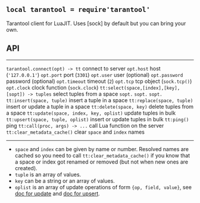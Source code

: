
## `local tarantool = require'tarantool'`

Tarantool client for LuaJIT.
Uses [sock] by default but you can bring your own.

## API

------------------------------------------------- ----------------------------
`tarantool.connect(opt) -> tt`                    connect to server
`opt.host`                                        host (`'127.0.0.1'`)
`opt.port`                                        port (`3301`)
`opt.user`                                        user (optional)
`opt.password`                                    password (optional)
`opt.timeout`                                     timeout (`2`)
`opt.tcp`                                         tcp object (`sock.tcp()`)
`opt.clock`                                       clock function (`sock.clock`)
`tt:select(space,[index],[key],[sopt]) -> tuples` select tuples from a space
`sopt.`
`sopt.`
`sopt.`
`tt:insert(space, tuple)`                         insert a tuple in a space
`tt:replace(space, tuple)`                        insert or update a tuple in a space
`tt:delete(space, key)`                           delete tuples from a space
`tt:update(space, index, key, oplist)`            update tuples in bulk
`tt:upsert(space, tuple, oplist)`                 insert or update tuples in bulk
`tt:ping()`                                       ping
`tt:call(proc, args) -> ...`                      call Lua function on the server
`tt:clear_metadata_cache()`                       clear `space` and `index` names
------------------------------------------------- ----------------------------

* `space` and `index` can be given by name or number. Resolved names are
cached so you need to call `tt:clear_metadata_cache()` if you know that
a space or index got renamed or removed (but not when new ones are created).
* `tuple` is an array of values.
* `key` can be a string or an array of values.
* `oplist` is an array of update operations of form `{op, field, value}`,
see [doc for update](https://www.tarantool.io/en/doc/latest/reference/reference_lua/box_space/update/)
and [doc for upsert](https://www.tarantool.io/en/doc/latest/reference/reference_lua/box_space/upsert/).
